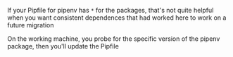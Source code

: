 
If your Pipfile for pipenv has `*` for the packages, that's not quite helpful when you want consistent dependences that had worked here to work on a future migration

On the working machine, you probe for the specific version of the pipenv package, then you'll update the Pipfile